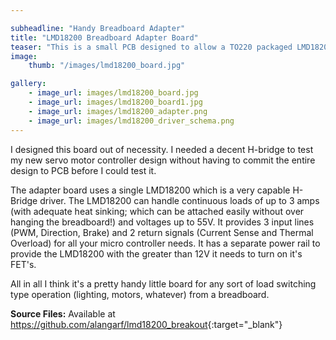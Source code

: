 ```yaml
---

subheadline: "Handy Breadboard Adapter"
title: "LMD18200 Breadboard Adapter Board"
teaser: "This is a small PCB designed to allow a TO220 packaged LMD18200 to be used easily on a normal solder-less breadboard."
image:
    thumb: "/images/lmd18200_board.jpg"

gallery:
    - image_url: images/lmd18200_board.jpg
    - image_url: images/lmd18200_board1.jpg
    - image_url: images/lmd18200_adapter.png
    - image_url: images/lmd18200_driver_schema.png
---
```


I designed this board out of necessity. I needed a decent H-bridge to
test my new servo motor controller design without having to commit the
entire design to PCB before I could test it.

The adapter board uses a single LMD18200 which is a very capable
H-Bridge driver. The LMD18200 can handle continuous loads of up to 3
amps (with adequate heat sinking; which can be attached easily without
over hanging the breadboard!) and voltages up to 55V. It provides 3
input lines (PWM, Direction, Brake) and 2 return signals (Current Sense
and Thermal Overload) for all your micro controller needs. It has a
separate power rail to provide the LMD18200 with the greater than 12V it
needs to turn on it's FET's.

All in all I think it's a pretty handy little board for any sort of load
switching type operation (lighting, motors, whatever) from a breadboard.

**Source Files:** 
Available at <https://github.com/alangarf/lmd18200_breakout>{:target="_blank"}
